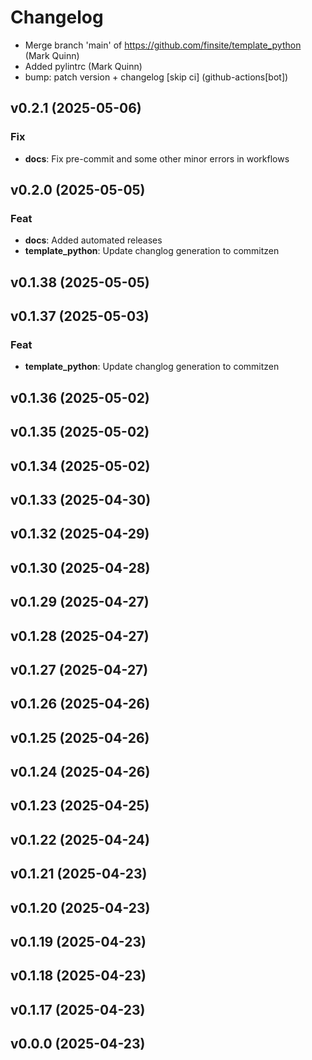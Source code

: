 # Changelog

- Merge branch 'main' of https://github.com/finsite/template_python (Mark Quinn)
- Added pylintrc (Mark Quinn)
- bump: patch version + changelog [skip ci] (github-actions[bot])

## v0.2.1 (2025-05-06)

### Fix

- **docs**: Fix pre-commit and some other minor errors in workflows

## v0.2.0 (2025-05-05)

### Feat

- **docs**: Added automated releases
- **template_python**: Update changlog generation to commitzen

## v0.1.38 (2025-05-05)

## v0.1.37 (2025-05-03)

### Feat

- **template_python**: Update changlog generation to commitzen

## v0.1.36 (2025-05-02)

## v0.1.35 (2025-05-02)

## v0.1.34 (2025-05-02)

## v0.1.33 (2025-04-30)

## v0.1.32 (2025-04-29)

## v0.1.30 (2025-04-28)

## v0.1.29 (2025-04-27)

## v0.1.28 (2025-04-27)

## v0.1.27 (2025-04-27)

## v0.1.26 (2025-04-26)

## v0.1.25 (2025-04-26)

## v0.1.24 (2025-04-26)

## v0.1.23 (2025-04-25)

## v0.1.22 (2025-04-24)

## v0.1.21 (2025-04-23)

## v0.1.20 (2025-04-23)

## v0.1.19 (2025-04-23)

## v0.1.18 (2025-04-23)

## v0.1.17 (2025-04-23)

## v0.0.0 (2025-04-23)
